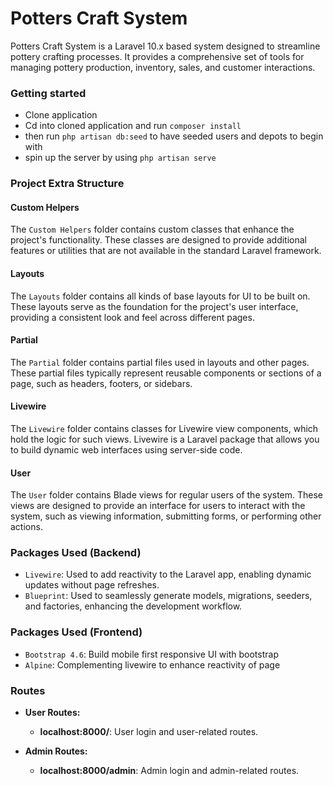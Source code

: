 # Potters Craft System

Potters Craft System is a Laravel 10.x based system designed to streamline pottery crafting processes. It provides a comprehensive set of tools for managing pottery production, inventory, sales, and customer interactions.


### Getting started
- Clone application
- Cd into cloned application and run `composer install`
- then run `php artisan db:seed` to have seeded users and depots to begin with
- spin up the server by using `php artisan serve`

### Project Extra Structure



#### Custom Helpers
The `Custom Helpers` folder contains custom classes that enhance the project's functionality. These classes are designed to provide additional features or utilities that are not available in the standard Laravel framework.

#### Layouts
The `Layouts` folder contains all kinds of base layouts for UI to be built on. These layouts serve as the foundation for the project's user interface, providing a consistent look and feel across different pages.

#### Partial
The `Partial` folder contains partial files used in layouts and other pages. These partial files typically represent reusable components or sections of a page, such as headers, footers, or sidebars.

#### Livewire
The `Livewire` folder contains classes for Livewire view components, which hold the logic for such views. Livewire is a Laravel package that allows you to build dynamic web interfaces using server-side code.

#### User
The `User` folder contains Blade views for regular users of the system. These views are designed to provide an interface for users to interact with the system, such as viewing information, submitting forms, or performing other actions.

### Packages Used (Backend)
 - `Livewire`: Used to add reactivity to the Laravel app, enabling dynamic updates without page refreshes.
 - `Blueprint`: Used to seamlessly generate models, migrations, seeders, and factories, enhancing the development workflow.


### Packages Used (Frontend)
 - `Bootstrap 4.6`: Build mobile first responsive UI with bootstrap
 - `Alpine`: Complementing livewire to enhance reactivity of page


### Routes

- **User Routes:**
  - **localhost:8000/**: User login and user-related routes.
  
- **Admin Routes:**
  - **localhost:8000/admin**: Admin login and admin-related routes.
